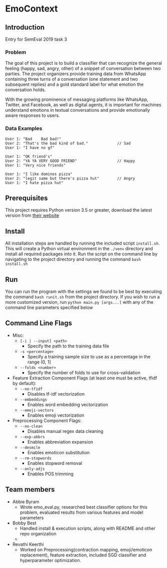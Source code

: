 # EmoContext

## Introduction

Entry for SemEval 2019 task 3

### Problem

The goal of this project is to build a classifier that can recognize the general feeling (happy, sad, angry, other) of a snippet of conversation between two parties. The project organizers provide training data from WhatsApp containing three turns of a conversation (one statement and two subsequent replies) and a gold standard label for what emotion the conversation holds.

With the growing prominence of messaging platforms like WhatsApp, Twitter, and Facebook, as well as digital agents, it is important for machines understand emotions in textual conversations and provide emotionally aware responses to users.

### Data Examples

```
User 1: "Bad	Bad bad!"
User 2: "That's the bad kind of bad."             // Sad
User 1: "I have no gf"
```

```
User 1: "OK friend's"
User 2: "YA YA VERY GOOD FRIEND"                  // Happy
User 1: "Very nice friends"
```

```
User 1: "I like dominos pizza"
User 2: "legit same but there's pizza hut"        // Angry
User 1: "I hate pizza hut"
```

## Prerequisites

This project requires Python version 3.5 or greater, download the latest version from [their website](https://www.python.org/downloads/)

## Install

All installation steps are handled by running the included script `install.sh`.  
This will create a Python virtual environment in the `./venv` directory and install all required packages into it. Run the script on the command line by navigating to the project directory and running the command `bash install.sh`

## Run

You can run the program with the settings we found to be best by executing the command `bash runit.sh` from the project directory. If you wish to run a more customized version, run `python main.py [args...]` with any of the command line parameters specified below

## Command Line Flags

* Misc:
  * `[-i | --input] <path>`
    * Specify the path to the training data file
  * `-s <percentage>`
    * Specify a training sample size to use as a percentage in the range (0, 1]
  * `--folds <number>`
    * Specify the number of folds to use for cross-validation
* Feature Extraction Component Flags (at least one must be active, tfidf by default):
  * `--no-tfidf`
    * Disables tf-idf vectorization
  * `--embeddings`
    * Enables word embedding vectorization
  * `--emoji-vectors`
    * Enables emoji vectorization
* Preprocessing Component Flags:
  * `--no-clean`
    * Disables manual regex data cleaning
  * `--exp-abbrs`
    * Enables abbreviation expansion
  * `--desmile`
    * Enables emoticon substitution
  * `--rm-stopwords`
    * Enables stopword removal
  * `--only-adjs`
    * Enables POS trimming

## Team members

- Abbie Byram
  - Wrote emo_eval.py, researched best classifier options for this problem, evaluated results from various features and model parameters
- Bobby Best
  - Handled install & execution scripts, along with README and other repo organization
  - 
- Revathi Keerthi
  - Worked on Preprocessing(contraction mapping, emoji/emoticon replacement), feature extraction, included SGD classifier and hyperparameter optimization.
